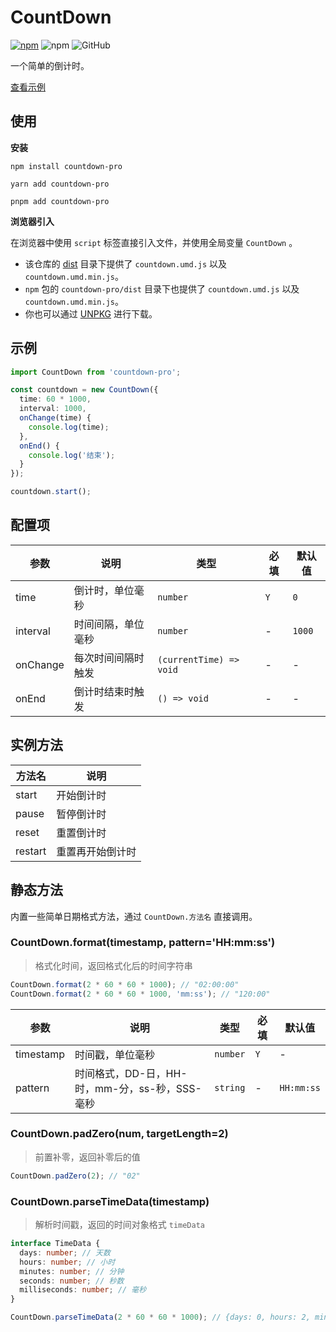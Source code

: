 # CountDown

[![npm][npm]][npm-url] ![npm](https://img.shields.io/npm/dt/countdown-pro) ![GitHub](https://img.shields.io/github/license/caijf/countdown.svg)

一个简单的倒计时。

[查看示例][site]

## 使用

**安装**

```shell
npm install countdown-pro
```

```shell
yarn add countdown-pro
```

```shell
pnpm add countdown-pro
```

**浏览器引入**

在浏览器中使用 `script` 标签直接引入文件，并使用全局变量 `CountDown` 。

- 该仓库的 [dist](https://github.com/caijf/countdown/tree/master/dist) 目录下提供了 `countdown.umd.js` 以及 `countdown.umd.min.js`。
- `npm` 包的 `countdown-pro/dist` 目录下也提供了 `countdown.umd.js` 以及 `countdown.umd.min.js`。
- 你也可以通过 [UNPKG](https://unpkg.com/countdown-pro@latest/dist/) 进行下载。

## 示例

```typescript
import CountDown from 'countdown-pro';

const countdown = new CountDown({
  time: 60 * 1000,
  interval: 1000,
  onChange(time) {
    console.log(time);
  },
  onEnd() {
    console.log('结束');
  }
});

countdown.start();
```

## 配置项

| 参数     | 说明               | 类型                    | 必填 | 默认值 |
| -------- | ------------------ | ----------------------- | ---- | ------ |
| time     | 倒计时，单位毫秒   | `number`                | `Y`  | `0`    |
| interval | 时间间隔，单位毫秒 | `number`                | -    | `1000` |
| onChange | 每次时间间隔时触发 | `(currentTime) => void` | -    | -      |
| onEnd    | 倒计时结束时触发   | `() => void`            | -    | -      |

## 实例方法

| 方法名  | 说明             |
| ------- | ---------------- |
| start   | 开始倒计时       |
| pause   | 暂停倒计时       |
| reset   | 重置倒计时       |
| restart | 重置再开始倒计时 |

## 静态方法

内置一些简单日期格式方法，通过 `CountDown.方法名` 直接调用。

### CountDown.format(timestamp, pattern='HH:mm:ss')

> 格式化时间，返回格式化后的时间字符串

```javascript
CountDown.format(2 * 60 * 60 * 1000); // "02:00:00"
CountDown.format(2 * 60 * 60 * 1000, 'mm:ss'); // "120:00"
```

| 参数      | 说明                                           | 类型     | 必填 | 默认值     |
| --------- | ---------------------------------------------- | -------- | ---- | ---------- |
| timestamp | 时间戳，单位毫秒                               | `number` | `Y`  | -          |
| pattern   | 时间格式，DD-日，HH-时，mm-分，ss-秒，SSS-毫秒 | `string` | -    | `HH:mm:ss` |

### CountDown.padZero(num, targetLength=2)

> 前置补零，返回补零后的值

```javascript
CountDown.padZero(2); // "02"
```

### CountDown.parseTimeData(timestamp)

> 解析时间戳，返回的时间对象格式 `timeData`

```typescript
interface TimeData {
  days: number; // 天数
  hours: number; // 小时
  minutes: number; // 分钟
  seconds: number; // 秒数
  milliseconds: number; // 毫秒
}
```

```javascript
CountDown.parseTimeData(2 * 60 * 60 * 1000); // {days: 0, hours: 2, minutes: 0, seconds: 0, milliseconds: 0}
```

[site]: https://caijf.github.io/countdown/examples/
[npm]: https://img.shields.io/npm/v/countdown-pro.svg
[npm-url]: https://npmjs.com/package/countdown-pro
